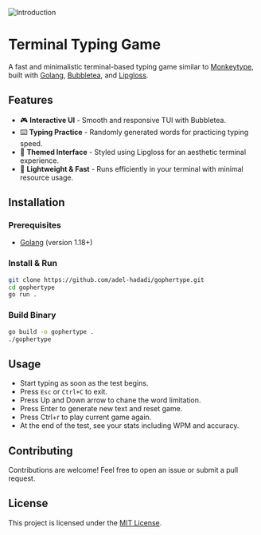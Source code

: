 ![Introduction](./docs/intro.gif)
# Terminal Typing Game

A fast and minimalistic terminal-based typing game similar to [Monkeytype](https://monkeytype.com/), built with [Golang](https://golang.org/), [Bubbletea](https://github.com/charmbracelet/bubbletea), and [Lipgloss](https://github.com/charmbracelet/lipgloss).

## Features
- 🎮 **Interactive UI** - Smooth and responsive TUI with Bubbletea.
- ⌨️ **Typing Practice** - Randomly generated words for practicing typing speed.
- 🎨 **Themed Interface** - Styled using Lipgloss for an aesthetic terminal experience.
- 🚀 **Lightweight & Fast** - Runs efficiently in your terminal with minimal resource usage.

## Installation
### Prerequisites
- [Golang](https://go.dev/dl/) (version 1.18+)

### Install & Run
```sh
git clone https://github.com/adel-hadadi/gophertype.git
cd gophertype
go run .
```

### Build Binary
```sh
go build -o gophertype .
./gophertype
```

## Usage
- Start typing as soon as the test begins.
- Press `Esc` or `Ctrl+C` to exit.
- Press Up and Down arrow to chane the word limitation.
- Press Enter to generate new text and reset game.
- Press Ctrl+r to play current game again.
- At the end of the test, see your stats including WPM and accuracy.

## Contributing
Contributions are welcome! Feel free to open an issue or submit a pull request.

## License
This project is licensed under the [MIT License](LICENSE).

